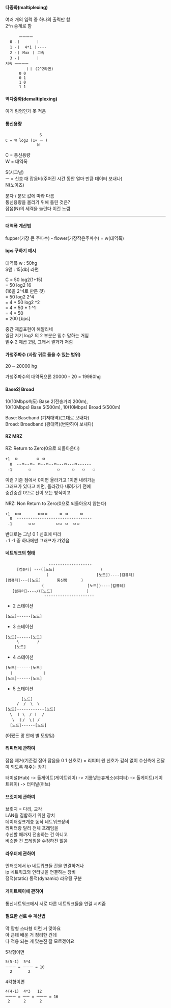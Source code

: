 #### 다중화(maltiplexing) 
여러 개의 입력 중 하나의 출력만 함  
2^n 승계로 함  
```
      ㅡㅡㅡㅡ
  0 -ㅣ       ㅣ
  1 -ㅣ  4*1 ㅣ---- 
  2 -ㅣ Mux ㅣ 고속 
  3 -ㅣ       ㅣ
저속 ㅡㅡㅡㅡ
         ㅣㅣ (2^2라면) 
	  0 0
	  0 1
	  1 0
	  1 1
```

#### 역다중화(demaltiplexing)
이거 링형인가 못 적음 

#### 통신용량 

```
		       S
C = W log2 (1+ ㅡ ) 
		      N 
```
C = 통신용량  
W = 대역폭  
  
S(시그널)  
ㅡ = 신호 대 잡음비(주어진 시간 동안 얼마 만큼 데이터 보내나)  
N(노이즈)  

분자 / 분모 값에 따라 다름  
통신용량을 올리기 위해 틀린 것은?  
잡음(N)의 세력을 늘린다 이런 느낌  

***

#### 대역폭 계산법 
fupper(가장 큰 주파수) - flower(가장작은주파수) = w(대역폭)  
 
#### bps 구하기 예시 
대역폭 w : 50hg   
S앤 : 15[db] 라면  

C = 50 log2(1+15)  
= 50 log2 16  
(16을 2^4로 만든 것)  
= 50 log2  2^4  
= 4 * 50 log2 ^2  
= 4 * 50 * 1 ^1  
= 4 * 50  
= 200 [bps]  

중간 제곱표현이 해깔리네  
일단 저기 log2 의 2 부분은 밑수 말하는 거임  
밑수 2 제곱 2임, 그래서 결과가 저럼  

#### 가청주파수 (사람 귀로 들을 수 있는 범위) 
20 ~ 20000 hg  
  
가청주파수의 대역폭으론 20000 - 20 = 19980hg  
  
#### Base와 Broad 
10(10Mbps속도) Base 2(전송거리 200m),  
10(10Mbps) Base 5(500m), 
10(10Mbps) Broad 5(500m)  
  
Base: Baseband (기저대역)(그대로 보내다)  
Broad: Broadband (광대역)(변환하여 보내다)  
  
#### RZ MRZ 
RZ: Return to Zero(0으로 되돌아온다)  
```
+1  ㅁ        ㅁ ㅁ             
  0  --ㅁ--ㅁ- ㅁ--ㅁ--ㅁ---ㅁ---ㅁ------ 
 -1       ㅁ           ㅁ     ㅁ   ㅁ   ㅁ
```
이런 기준 점에서 0이면 올라가고 1이면 내려가는  
그래프가 있다고 치면, 올라갔다 내려가기 전에  
중간중간 0으로 선이 오는 방식이고  

NRZ: Non Return to Zero(0으로 되돌아오지 않는다)  
``` 
+1  ㅁㅁ       ㅁㅁㅁ     ㅁ ㅁ     ㅁ   
  0  --------------------------------- 
 -1       ㅁㅁ         ㅁㅁ ㅁ  ㅁㅁ
```
반대로는 그냥 0 1 신호에 따라  
+1 -1 중 하나에만 그래프가 가있음  
  
#### 네트워크의 형태 
```
	               -------------------
     [컴퓨터] ---([노드]  		           )
                  (	                    [노드])----[컴퓨터]
[컴퓨터]---([노드]		통신망	     )
                (		            [노드])----[컴퓨터] 
   [컴퓨터]----/([노드]		         )
	             ----------------------
```

- 2 스테이션 
```
[노드]------[노드] 
```

- 3 스테이션 
```
[노드]------[노드] 
     \        /
	[노드]
```

- 4 스테이션 
```
[노드]------[노드] 
  ㅣ             ㅣ
[노드]------[노드] 
```

- 5 스테이션 
```
       [노드]
     /  /  \  \
[노드]------------[노드]  
  \  ㅣ \  / ㅣ  /
   \  ㅣ/  \ㅣ /
  [노드]------[노드] 
```
(어쨌든 망 안에 별 모양임)  
  

#### 리피터에 관하여 
잡음 제거(기준점 잡아 잡음을 0 1 신호로) = 리피터 
원 신호가 감쇠 없이 수신측에 전달이 되도록 해주는 장치  
  
터미널(Hub) -> 톨게이트(게이트웨이) -> 
기름넣는휴게소(리피터) -> 톨게이트(게이트웨이) -> 터미널(허브)  
  
#### 브릿지에 관하여 
브릿지 = 다리, 교각  
LAN을 결합하기 위한 장치  
데이터링크계층 동작 네트워크장비  
리피터랑 달리 전체 프레임을  
수신할 때까지 전송하는 건 아니고  
비슷한 건 프레임을 수정하진 않음  
  
#### 라우터에 관하여 
인터넷에서 ip 네트워크들 간을 연결하거나  
ip 네트워크와 인터넷을 연결하는 장비  
정적(static) 동적(dynamic) 라우팅 구분  

#### 게이트웨이에 관하여 
통신네트워크에서 서로 다른 네트워크들을 연결 시켜줌  

#### 필요한 선로 수 계산법 

막 망형 스타형 이런 거 맞아요  
아 근데 배운 거 정리한 건데  
다 적용 되는 게 맞는진 잘 모르겠어요  

5각형이면 
```
5(5-1)  5*4
ㅡㅡㅡ = ㅡㅡㅡ = 10 
  2       2
```

4각형이면 
```
4(4-1)  4*3   12
ㅡㅡㅡ = ㅡㅡ = ㅡㅡㅡ = 16 
 2      2      2
```
